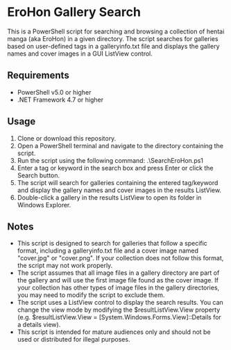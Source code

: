 # EroHon Gallery Search
This is a PowerShell script for searching and browsing a collection of hentai manga (aka EroHon) in a given directory. The script searches for galleries based on user-defined tags in a galleryinfo.txt file and displays the gallery names and cover images in a GUI ListView control.

## Requirements
* PowerShell v5.0 or higher
* .NET Framework 4.7 or higher
## Usage
1. Clone or download this repository.
2. Open a PowerShell terminal and navigate to the directory containing the script.
3. Run the script using the following command: .\SearchEroHon.ps1
4. Enter a tag or keyword in the search box and press Enter or click the Search button.
5. The script will search for galleries containing the entered tag/keyword and display the gallery names and cover images in the results ListView.
6. Double-click a gallery in the results ListView to open its folder in Windows Explorer.
## Notes
* This script is designed to search for galleries that follow a specific format, including a galleryinfo.txt file and a cover image named "cover.jpg" or "cover.png". If your collection does not follow this format, the script may not work properly.
* The script assumes that all image files in a gallery directory are part of the gallery and will use the first image file found as the cover image. If your collection has other types of image files in the gallery directories, you may need to modify the script to exclude them.
* The script uses a ListView control to display the search results. You can change the view mode by modifying the $resultListView.View property (e.g. $resultListView.View = [System.Windows.Forms.View]::Details for a details view).
* This script is intended for mature audiences only and should not be used or distributed for illegal purposes.
